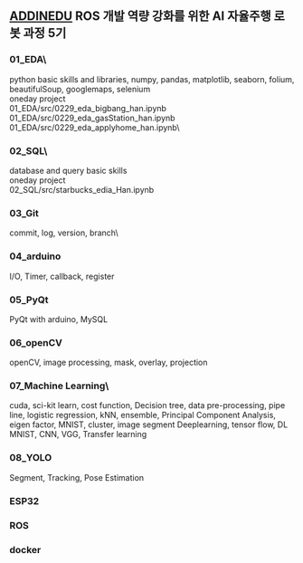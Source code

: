 ## [ADDINEDU](https://github.com/addinedu-ros-5th) ROS 개발 역량 강화를 위한 AI 자율주행 로봇 과정 5기

### 01_EDA\
python basic skills and libraries, numpy, pandas, matplotlib, seaborn, folium, beautifulSoup, googlemaps, selenium\
oneday project\
01_EDA/src/0229_eda_bigbang_han.ipynb\
01_EDA/src/0229_eda_gasStation_han.ipynb\
01_EDA/src/0229_eda_applyhome_han.ipynb\

### 02_SQL\
database and query basic skills\
oneday project\
02_SQL/src/starbucks_edia_Han.ipynb

### 03_Git
commit, log, version, branch\

### 04_arduino
I/O, Timer, callback, register

### 05_PyQt
PyQt with arduino, MySQL

### 06_openCV
openCV, image processing, mask, overlay, projection

### 07_Machine Learning\
cuda, sci-kit learn, cost function, Decision tree, data pre-processing, pipe line, logistic regression, kNN, ensemble, Principal Component Analysis, eigen factor, MNIST, cluster, image segment
Deeplearning, tensor flow, DL MNIST, CNN, VGG, Transfer learning

### 08_YOLO
Segment, Tracking, Pose Estimation

### ESP32
### ROS
### docker

